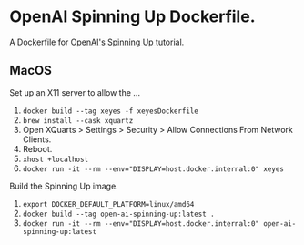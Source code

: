 # OpenAI Spinning Up Dockerfile.

A Dockerfile for [OpenAI's Spinning Up tutorial](https://spinningup.openai.com/en/latest/user/installation.html).

## MacOS 

Set up an X11 server to allow the ...
1. `docker build --tag xeyes -f xeyesDockerfile`
2. `brew install --cask xquartz`
3. Open XQuarts > Settings > Security > Allow Connections From Network Clients.
4. Reboot.
5. `xhost +localhost`
6. `docker run -it --rm --env="DISPLAY=host.docker.internal:0" xeyes`

Build the Spinning Up image.
1. `export DOCKER_DEFAULT_PLATFORM=linux/amd64` 
2. `docker build --tag open-ai-spinning-up:latest .`
3. `docker run -it --rm --env="DISPLAY=host.docker.internal:0" open-ai-spinning-up:latest`
